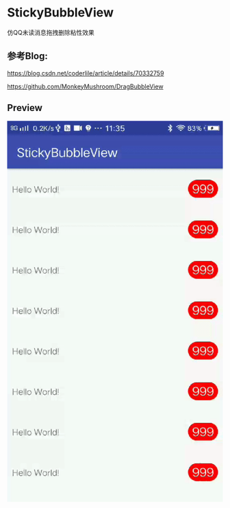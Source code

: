 # StickyBubbleView
仿QQ未读消息拖拽删除粘性效果

## 参考Blog:  
https://blog.csdn.net/coderlile/article/details/70332759  

https://github.com/MonkeyMushroom/DragBubbleView

## Preview
![](https://github.com/yuan1809/StickyBubbleView/blob/master/preview.gif)


